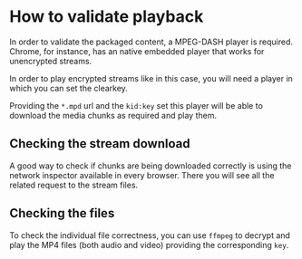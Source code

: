 # How to validate playback
In order to validate the packaged content, a MPEG-DASH player is required. 
Chrome, for instance, has an native embedded player that works for unencrypted streams.

In order to play encrypted streams like in this case, you will need a player in which you can set the clearkey.

Providing the `*.mpd` url and the `kid:key` set this player will be able to download the media chunks as required and play them.

## Checking the stream download
A good way to check if chunks are being downloaded correctly is using the network inspector available in every browser. 
There you will see all the related request to the stream files. 

## Checking the files
To check the individual file correctness, you can use `ffmpeg` to decrypt and play the MP4 files (both audio and video) providing the corresponding `key`.
